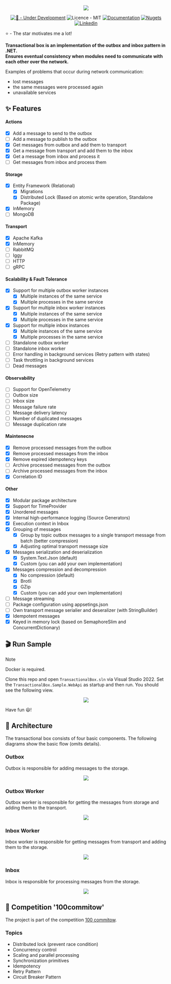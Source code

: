 <div align="center">
    <img src="assets/rounded-social-logo.png">
</div>

<div align="center">

[![🚧 - Under Development](https://img.shields.io/badge/🚧-Under_Development-orange)](https://)
![Licence - MIT](https://img.shields.io/badge/Licence-MIT-2ea44f)
[![Documentation](https://img.shields.io/badge/Documentation-2ea44f?logo=googledocs&logoColor=white)](https://transactionalbox.com/)
[![Nugets](https://img.shields.io/badge/Nugets-2ea44f?logo=nuget)](https://www.nuget.org/packages?q=TransactionalBox)
[![Linkedin](https://img.shields.io/badge/Linkedin-2ea44f?logo=linkedin)](https://www.linkedin.com/in/adimiko/)

</div>

:star: - The star motivates me a lot!   

**Transactional box is an implementation of the outbox and inbox pattern in .NET.**   
**Ensures eventual consistency when modules need to communicate with each other over the network.**

Examples of problems that occur during network communication:
- lost messages
- the same messages were processed again
- unavailable services

## ✨ Features
#### Actions
- [x] Add a message to send to the outbox
- [ ] Add a message to publish to the outbox
- [x] Get messages from outbox and add them to transport
- [x] Get a message from transport and add them to the inbox
- [x] Get a message from inbox and process it
- [ ] Get messages from inbox and process them

#### Storage
- [x] Entity Framework (Relational)
    - [x] Migrations
    - [X] Distributed Lock (Based on atomic write operation, Standalone Package)
- [x] InMemory
- [ ] MongoDB

#### Transport
- [x] Apache Kafka
- [x] InMemory
- [ ] RabbitMQ
- [ ] Iggy
- [ ] HTTP
- [ ] gRPC

#### Scalability & Fault Tolerance
- [x] Support for multiple outbox worker instances
    - [x] Multiple instances of the same service 
    - [x] Multiple processes in the same service
- [x] Support for multiple inbox worker instances
    - [x] Multiple instances of the same service 
    - [x] Multiple processes in the same service
- [x] Support for multiple inbox instances
    - [x] Multiple instances of the same service 
    - [x] Multiple processes in the same service
- [ ] Standalone outbox worker
- [ ] Standalone inbox worker
- [ ] Error handling in background services (Retry pattern with states)
- [ ] Task throttling in background services
- [ ] Dead messages

#### Observability
- [ ] Support for OpenTelemetry
- [ ] Outbox size
- [ ] Inbox size
- [ ] Message failure rate
- [ ] Message delivery latency
- [ ] Number of duplicated messages
- [ ] Message duplication rate

#### Maintenecne
- [x] Remove processed messages from the outbox
- [x] Remove processed messages from the inbox
- [x] Remove expired idempotency keys
- [ ] Archive processed messages from the outbox
- [ ] Archive processed messages from the inbox
- [x] Correlation ID

#### Other
- [x] Modular package architecture
- [x] Support for TimeProvider
- [x] Unordered messages
- [X] Internal high-performance logging (Source Generators)
- [x] Execution context in Inbox
- [x] Grouping of messages
    - [x] Group by topic outbox messages to a single transport message from batch (better compression)
    - [x] Adjusting optimal transport message size
- [X] Messages serialization and deserialization
    - [X] System.Text.Json (default)
    - [x] Custom (you can add your own implementation)
- [x] Messages compression and decompression
    - [X] No compression (default)
    - [X] Brotli
    - [x] GZip
    - [x] Custom (you can add your own implementation)
- [ ] Message streaming
- [ ] Package configuration using appsetings.json
- [ ] Own transport message serialier and deseralizer (with StringBuilder)
- [x] Idempotent messages
- [x] Keyed in memory lock (based on SemaphoreSlim and ConcurrentDictionary)

## :clapper: Run Sample
> [!NOTE]
> Docker is required.

Clone this repo and open `TransactionalBox.sln` via Visual Studio 2022. Set the `TransactionalBox.Sample.WebApi` as startup and then run. You should see the following view.

<div align="center">
    <img src="assets/samples/web-api-sample.png">
</div>

Have fun :smiley:!

## :european_castle: Architecture
The transactional box consists of four basic components.
The following diagrams show the basic flow (omits details).

### Outbox
Outbox is responsible for adding messages to the storage.
<div align="center">
    <img src="assets/diagrams/diagram-outbox.png">
</div>

### Outbox Worker
Outbox worker is responsible for getting the messages from storage and adding them to the transport.
<div align="center">
    <img src="assets/diagrams/diagram-outbox-worker.png">
</div>

### Inbox Worker
Inbox worker is responsible for getting messages from transport and adding them to the storage.
<div align="center">
    <img src="assets/diagrams/diagram-inbox-worker.png">
</div>

### Inbox 
Inbox is responsible for processing messages from the storage.
<div align="center">
    <img src="assets/diagrams/diagram-inbox.png">
</div>

## :medal_sports: Competition '100commitow'
The project is part of the competition [100 commitow](https://100commitow.pl).

### Topics
- Distributed lock (prevent race condition)
- Concurrency control
- Scaling and parallel processing
- Synchronization primitives
- Idempotency
- Retry Pattern
- Circuit Breaker Pattern
